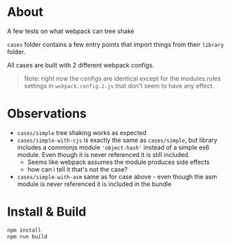 # About

A few tests on what webpack can tree shake

`cases` folder contains a few entry points that import things from their `library` folder.

All cases are built with 2 different webpack configs.
> Note: right now the configs are identical except for the modules.rules settings in `webpack.config.2.js` that don't seem to have any effect.

# Observations

* `cases/simple` tree shaking works as expected
* `cases/simple-with-cjs` is exactly the same as `cases/simple`, but library includes a commonjs module `'object-hash'` instead of a simple es6 module. Even though it is never referenced it is still included.
  * Seems like webpack assumes the module produces side effects
  * how can i tell it that's not the case?
* `cases/simple-with-asm` same as for case above - even though the asm module is never referenced it is included in the bundle

# Install & Build

```bash
npm install
npm run build
```


